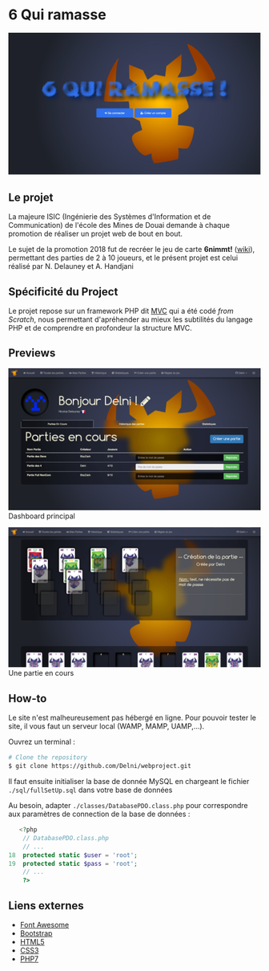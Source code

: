 # 6 Qui ramasse
![6nimmt](css/img/6nimmt.png)

## Le projet
La majeure ISIC (Ingénierie des Systèmes d'Information et de Communication) de l'école des Mines de Douai demande à chaque promotion de réaliser un projet web de bout en bout.

Le sujet de la promotion 2018 fut de recréer le jeu de carte __6nimmt!__ ([wiki](https://fr.wikipedia.org/wiki/6_qui_prend_!)), permettant des parties de 2 à 10 joueurs, et le présent projet est celui réalisé par N. Delauney et A. Handjani

## Spécificité du Project
Le projet repose sur un framework PHP dit [MVC](https://en.wikipedia.org/wiki/Model%E2%80%93view%E2%80%93controller) qui a été codé *from Scratch*, nous permettant d'apréhender au mieux les subtilités du langage PHP et de comprendre en profondeur la structure MVC.


## Previews

![dashboard](css/img/dashboard.png)
Dashboard principal

![playground](css/img/playground.png)
Une partie en cours

## How-to
Le site n'est malheureusement pas hébergé en ligne. Pour pouvoir tester le site, il vous faut un serveur local (WAMP, MAMP, UAMP,...).

Ouvrez un terminal :

```bash
# Clone the repository
$ git clone https://github.com/Delni/webproject.git
```

Il faut ensuite initialiser la base de donnée MySQL en chargeant le fichier `./sql/fullSetUp.sql` dans votre base de données

Au besoin, adapter `./classes/DatabasePDO.class.php` pour correspondre aux paramètres de connection de la base de données :

```php
   <?php
    // DatabasePDO.class.php
    // ...
18  protected static $user = 'root';
19  protected static $pass = 'root';
    // ...
    ?>
```

## Liens externes

* [Font Awesome ](http://fontawesome.io/)
* [Bootstrap](https://getbootstrap.com)
* [HTML5](https://www.w3schools.com/html/default.asp)
* [CSS3](https://www.w3schools.com/css/default.asp)
* [PHP7](https://www.w3schools.com/php/default.asp)

